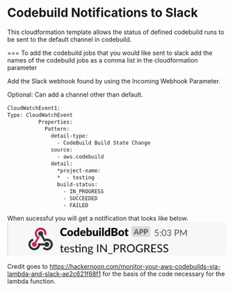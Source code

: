 Codebuild Notifications to Slack
===
This cloudformation template allows the status of defined codebuild runs to be sent to the default channel in codebuild.

===
To add the codebuild jobs that you would like sent to slack add the names of the codebuild jobs as a comma list in the cloudformation parameter

Add the Slack webhook found by using the Incoming Webhook Parameter.

Optional: Can add a channel other than default. 

```
CloudWatchEvent1:
Type: CloudWatchEvent
          Properties:
            Pattern:
              detail-type:
                - CodeBuild Build State Change
              source:
                - aws.codebuild
              detail:
                *project-name:
                *  - testing
                build-status:
                  - IN_PROGRESS
                  - SUCCEEDED
                  - FAILED
```
When sucessful you will get a notification that looks like below.
![Slack_Notification](https://github.com/FrankKerschbaumer3/slackaws/blob/dev/images/Image.png)

Credit goes to https://hackernoon.com/monitor-your-aws-codebuilds-via-lambda-and-slack-ae2c621f68f1 for the basis of the code necessary 
for the lambda function.
